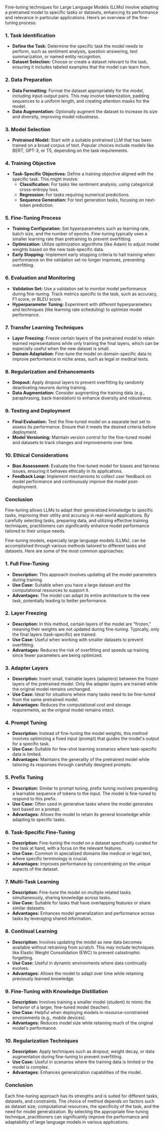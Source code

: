 Fine-tuning techniques for Large Language Models (LLMs) involve adapting a pretrained model to specific tasks or datasets, enhancing its performance and relevance in particular applications. Here’s an overview of the fine-tuning process:

### 1. **Task Identification**
   - **Define the Task:** Determine the specific task the model needs to perform, such as sentiment analysis, question answering, text summarization, or named entity recognition.
   - **Dataset Selection:** Choose or create a dataset relevant to the task, ensuring it includes labeled examples that the model can learn from.

### 2. **Data Preparation**
   - **Data Formatting:** Format the dataset appropriately for the model, including input-output pairs. This may involve tokenization, padding sequences to a uniform length, and creating attention masks for the model.
   - **Data Augmentation:** Optionally augment the dataset to increase its size and diversity, improving model robustness.

### 3. **Model Selection**
   - **Pretrained Model:** Start with a suitable pretrained LLM that has been trained on a broad corpus of text. Popular choices include models like BERT, GPT-3, or T5, depending on the task requirements.

### 4. **Training Objective**
   - **Task-Specific Objectives:** Define a training objective aligned with the specific task. This might involve:
     - **Classification:** For tasks like sentiment analysis, using categorical cross-entropy loss.
     - **Regression:** For tasks requiring numerical predictions.
     - **Sequence Generation:** For text generation tasks, focusing on next-token prediction.

### 5. **Fine-Tuning Process**
   - **Training Configuration:** Set hyperparameters such as learning rate, batch size, and the number of epochs. Fine-tuning typically uses a smaller learning rate than pretraining to prevent overfitting.
   - **Optimization:** Utilize optimization algorithms (like Adam) to adjust model weights based on the new task-specific data.
   - **Early Stopping:** Implement early stopping criteria to halt training when performance on the validation set no longer improves, preventing overfitting.

### 6. **Evaluation and Monitoring**
   - **Validation Set:** Use a validation set to monitor model performance during fine-tuning. Track metrics specific to the task, such as accuracy, F1 score, or BLEU score.
   - **Hyperparameter Tuning:** Experiment with different hyperparameters and techniques (like learning rate scheduling) to optimize model performance.

### 7. **Transfer Learning Techniques**
   - **Layer Freezing:** Freeze certain layers of the pretrained model to retain learned representations while only training the final layers, which can be especially useful when the new dataset is small.
   - **Domain Adaptation:** Fine-tune the model on domain-specific data to improve performance in niche areas, such as legal or medical texts.

### 8. **Regularization and Enhancements**
   - **Dropout:** Apply dropout layers to prevent overfitting by randomly deactivating neurons during training.
   - **Data Augmentation:** Consider augmenting the training data (e.g., paraphrasing, back-translation) to enhance diversity and robustness.

### 9. **Testing and Deployment**
   - **Final Evaluation:** Test the fine-tuned model on a separate test set to assess its performance. Ensure that it meets the desired criteria before deployment.
   - **Model Versioning:** Maintain version control for the fine-tuned model and datasets to track changes and improvements over time.

### 10. **Ethical Considerations**
   - **Bias Assessment:** Evaluate the fine-tuned model for biases and fairness issues, ensuring it behaves ethically in its applications.
   - **Feedback Loop:** Implement mechanisms to collect user feedback on model performance and continuously improve the model post-deployment.

### Conclusion
Fine-tuning allows LLMs to adapt their generalized knowledge to specific tasks, improving their utility and accuracy in real-world applications. By carefully selecting tasks, preparing data, and utilizing effective training techniques, practitioners can significantly enhance model performance tailored to their unique needs.

Fine-tuning models, especially large language models (LLMs), can be accomplished through various methods tailored to different tasks and datasets. Here are some of the most common approaches:

### 1. **Full Fine-Tuning**
   - **Description:** This approach involves updating all the model parameters during training.
   - **Use Case:** Suitable when you have a large dataset and the computational resources to support it.
   - **Advantages:** The model can adapt its entire architecture to the new task, potentially leading to better performance.

### 2. **Layer Freezing**
   - **Description:** In this method, certain layers of the model are "frozen," meaning their weights are not updated during fine-tuning. Typically, only the final layers (task-specific) are trained.
   - **Use Case:** Useful when working with smaller datasets to prevent overfitting.
   - **Advantages:** Reduces the risk of overfitting and speeds up training since fewer parameters are being optimized.

### 3. **Adapter Layers**
   - **Description:** Insert small, trainable layers (adapters) between the frozen layers of the pretrained model. Only the adapter layers are trained while the original model remains unchanged.
   - **Use Case:** Ideal for situations where many tasks need to be fine-tuned from the same pretrained model.
   - **Advantages:** Reduces the computational cost and storage requirements, as the original model remains intact.

### 4. **Prompt Tuning**
   - **Description:** Instead of fine-tuning the model weights, this method involves optimizing a fixed input (prompt) that guides the model's output for a specific task.
   - **Use Case:** Suitable for few-shot learning scenarios where task-specific data is limited.
   - **Advantages:** Maintains the generality of the pretrained model while tailoring its responses through carefully designed prompts.

### 5. **Prefix Tuning**
   - **Description:** Similar to prompt tuning, prefix tuning involves prepending a learnable sequence of tokens to the input. The model is fine-tuned to respond to this prefix.
   - **Use Case:** Often used in generative tasks where the model generates text based on a prompt.
   - **Advantages:** Allows the model to retain its general knowledge while adapting to specific tasks.

### 6. **Task-Specific Fine-Tuning**
   - **Description:** Fine-tuning the model on a dataset specifically curated for the task at hand, with a focus on the relevant features.
   - **Use Case:** Common in specialized domains like medical or legal text, where specific terminology is crucial.
   - **Advantages:** Improves performance by concentrating on the unique aspects of the dataset.

### 7. **Multi-Task Learning**
   - **Description:** Fine-tune the model on multiple related tasks simultaneously, sharing knowledge across tasks.
   - **Use Case:** Suitable for tasks that have overlapping features or share similar datasets.
   - **Advantages:** Enhances model generalization and performance across tasks by leveraging shared information.

### 8. **Continual Learning**
   - **Description:** Involves updating the model as new data becomes available without retraining from scratch. This may include techniques like Elastic Weight Consolidation (EWC) to prevent catastrophic forgetting.
   - **Use Case:** Useful in dynamic environments where data continually evolves.
   - **Advantages:** Allows the model to adapt over time while retaining previously learned knowledge.

### 9. **Fine-Tuning with Knowledge Distillation**
   - **Description:** Involves training a smaller model (student) to mimic the behavior of a larger, fine-tuned model (teacher).
   - **Use Case:** Helpful when deploying models in resource-constrained environments (e.g., mobile devices).
   - **Advantages:** Reduces model size while retaining much of the original model's performance.

### 10. **Regularization Techniques**
   - **Description:** Apply techniques such as dropout, weight decay, or data augmentation during fine-tuning to prevent overfitting.
   - **Use Case:** Useful in scenarios where the training data is limited or the model is complex.
   - **Advantages:** Enhances generalization capabilities of the model.

### Conclusion
Each fine-tuning approach has its strengths and is suited for different tasks, datasets, and constraints. The choice of method depends on factors such as dataset size, computational resources, the specificity of the task, and the need for model generalization. By selecting the appropriate fine-tuning technique, practitioners can significantly improve the performance and adaptability of large language models in various applications.